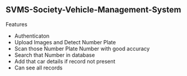## SVMS-Society-Vehicle-Management-System

Features
- Authenticaton
- Upload Images and Detect Number Plate
- Scan those Number Plate Number with good accuracy
- Search that Number in database
- Add that car details if record not present
- Can see all records
